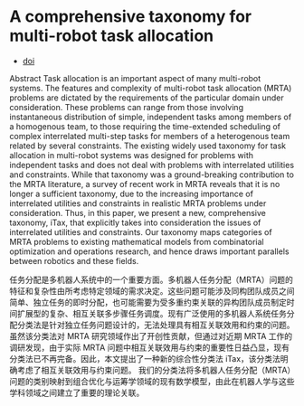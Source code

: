 # A comprehensive taxonomy for multi-robot task allocation

- [doi](https://doi.org/10.1177/0278364913496484)

Abstract
Task allocation is an important aspect of many multi-robot systems. The features and complexity of multi-robot task allocation (MRTA) problems are dictated by the requirements of the particular domain under consideration. These problems can range from those involving instantaneous distribution of simple, independent tasks among members of a homogenous team, to those requiring the time-extended scheduling of complex interrelated multi-step tasks for members of a heterogenous team related by several constraints. The existing widely used taxonomy for task allocation in multi-robot systems was designed for problems with independent tasks and does not deal with problems with interrelated utilities and constraints. While that taxonomy was a ground-breaking contribution to the MRTA literature, a survey of recent work in MRTA reveals that it is no longer a sufficient taxonomy, due to the increasing importance of interrelated utilities and constraints in realistic MRTA problems under consideration. Thus, in this paper, we present a new, comprehensive taxonomy, iTax, that explicitly takes into consideration the issues of interrelated utilities and constraints. Our taxonomy maps categories of MRTA problems to existing mathematical models from combinatorial optimization and operations research, and hence draws important parallels between robotics and these fields.

任务分配是多机器人系统中的一个重要方面。多机器人任务分配（MRTA）问题的特征和复杂性由所考虑特定领域的需求决定。这些问题可能涉及同构团队成员之间简单、独立任务的即时分配，也可能需要为受多重约束关联的异构团队成员制定时间扩展型的复杂、相互关联多步骤任务调度。现有广泛使用的多机器人系统任务分配分类法是针对独立任务问题设计的，无法处理具有相互关联效用和约束的问题。虽然该分类法对 MRTA 研究领域作出了开创性贡献，但通过对近期 MRTA 工作的调研发现，由于实际 MRTA 问题中相互关联效用与约束的重要性日益凸显，现有分类法已不再完备。因此，本文提出了一种新的综合性分类法 iTax，该分类法明确考虑了相互关联效用与约束问题。 我们的分类法将多机器人任务分配（MRTA）问题的类别映射到组合优化与运筹学领域的现有数学模型，由此在机器人学与这些学科领域之间建立了重要的理论关联。